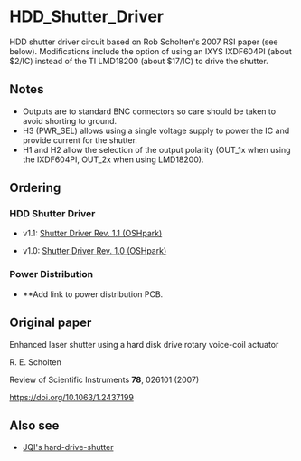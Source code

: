 # HDD_Shutter_Driver #

HDD shutter driver circuit based on Rob Scholten's 2007 RSI paper (see below). Modifications include the option of using an IXYS IXDF604PI (about $2/IC) instead of the TI LMD18200 (about $17/IC) to drive the shutter. 

## Notes ##
- Outputs are to standard BNC connectors so care should be taken to avoid shorting to ground. 
- H3 (PWR_SEL) allows using a single voltage supply to power the IC and provide current for the shutter. 
- H1 and H2 allow the selection of the output polarity (OUT_1x when using the IXDF604PI, OUT_2x when using LMD18200). 

## Ordering ##
### HDD Shutter Driver ###
- v1.1: <a href="https://oshpark.com/shared_projects/gJmzOIRQ">Shutter Driver Rev. 1.1 (OSHpark)</a>

- v1.0: <a href="https://oshpark.com/shared_projects/CgeGIYMU">Shutter Driver Rev. 1.0 (OSHpark)</a>

### Power Distribution ###
- **Add link to power distribution PCB.

## Original paper ## 
Enhanced laser shutter using a hard disk drive rotary voice-coil actuator

R. E. Scholten

Review of Scientific Instruments <b>78</b>, 026101 (2007)

https://doi.org/10.1063/1.2437199

## Also see ##
- <a href="https://github.com/JQIamo/hard-drive-shutter">JQI's hard-drive-shutter</a>
